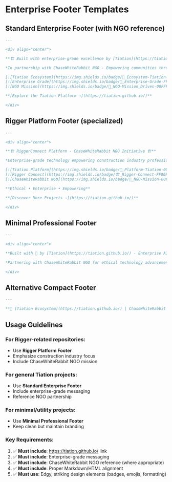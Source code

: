 # Enterprise Footer Templates

## Standard Enterprise Footer (with NGO reference)

```markdown
---

<div align="center">

**🏗️ Built with enterprise-grade excellence by [Tiation](https://tiation.github.io/) 🏗️**

*In partnership with ChaseWhiteRabbit NGO - Empowering communities through ethical technology*

[![Tiation Ecosystem](https://img.shields.io/badge/🔮_Ecosystem-Tiation-00FFFF?style=for-the-badge&labelColor=0A0A0A)](https://tiation.github.io/)
[![Enterprise Grade](https://img.shields.io/badge/🏢_Enterprise-Grade-FF00FF?style=for-the-badge&labelColor=0A0A0A)](https://tiation.github.io/)
[![NGO Mission](https://img.shields.io/badge/🌟_NGO-Mission_Driven-00FFFF?style=for-the-badge&labelColor=0A0A0A)](https://tiation.github.io/)

**[Explore the Tiation Platform →](https://tiation.github.io/)**

</div>
```

## Rigger Platform Footer (specialized)

```markdown
---

<div align="center">

**🏗️ RiggerConnect Platform - ChaseWhiteRabbit NGO Initiative 🏗️**

*Enterprise-grade technology empowering construction industry professionals*

[![Tiation Platform](https://img.shields.io/badge/🔮_Platform-Tiation-00FFFF?style=for-the-badge&labelColor=0A0A0A)](https://tiation.github.io/)
[![Rigger Connect](https://img.shields.io/badge/🏗️_Rigger-Connect-FF00FF?style=for-the-badge&labelColor=0A0A0A)](https://tiation.github.io/)
[![ChaseWhiteRabbit NGO](https://img.shields.io/badge/🌟_NGO-Mission-00FFFF?style=for-the-badge&labelColor=0A0A0A)](https://tiation.github.io/)

**Ethical • Enterprise • Empowering**

**[Discover More Projects →](https://tiation.github.io/)**

</div>
```

## Minimal Professional Footer

```markdown
---

<div align="center">

**Built with 💜 by [Tiation](https://tiation.github.io/) - Enterprise AI Innovation Hub**

*Partnering with ChaseWhiteRabbit NGO for ethical technology advancement*

</div>
```

## Alternative Compact Footer

```markdown
---

**🌟 [Tiation Ecosystem](https://tiation.github.io/) | ChaseWhiteRabbit NGO Partnership | Enterprise-Grade Solutions 🌟**
```

## Usage Guidelines

### For Rigger-related repositories:
- Use **Rigger Platform Footer** 
- Emphasize construction industry focus
- Include ChaseWhiteRabbit NGO mission

### For general Tiation projects:
- Use **Standard Enterprise Footer**
- Include enterprise-grade messaging
- Reference NGO partnership

### For minimal/utility projects:
- Use **Minimal Professional Footer**
- Keep clean but maintain branding

### Key Requirements:
1. ✅ **Must include**: https://tiation.github.io/ link
2. ✅ **Must include**: Enterprise-grade messaging
3. ✅ **Must include**: ChaseWhiteRabbit NGO reference (where appropriate)
4. ✅ **Must include**: Proper Markdown/HTML alignment
5. ✅ **Must use**: Edgy, striking design elements (badges, emojis, formatting)
